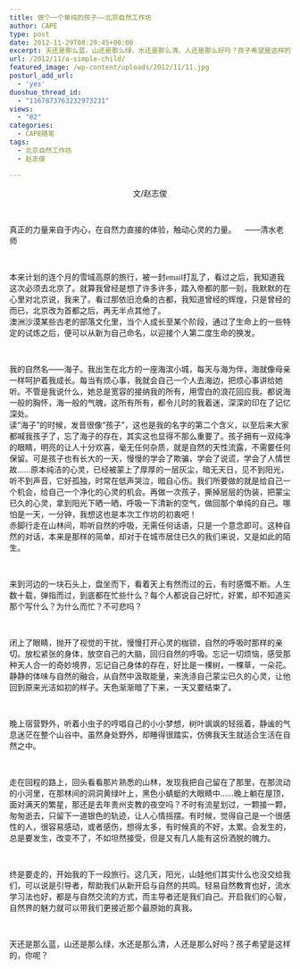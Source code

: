 ```yaml
---
title: 做个一个单纯的孩子——北京自然工作坊
author: CAPE
type: post
date: 2012-11-29T08:29:45+00:00
excerpt: 天还是那么蓝，山还是那么绿，水还是那么清，人还是那么好吗？孩子希望是这样的，你呢？
url: /2012/11/a-simple-child/
featured_image: /wp-content/uploads/2012/11/11.jpg
posturl_add_url:
  - 'yes'
duoshuo_thread_id:
  - "1167873763232973231"
views:
  - "82"
categories:
  - CAPE随笔
tags:
  - 北京自然工作坊
  - 赵志俊

---
```

<div>
  <p style="text-align: center;">
    文/赵志俊
  </p>
  
  <p>
    &nbsp;
  </p>
  
  <p>
    真正的力量来自于内心，在自然力直接的体验，触动心灵的力量。    ——清水老师
  </p>
  
  <p>
    &nbsp;
  </p>
  
  <p>
    本来计划的连个月的雪域高原的旅行，被一封<span style="font-family: 'Times New Roman';">email</span><span style="font-family: 宋体;">打乱了，看过之后，我知道我这次必须去北京了。就算我曾经是想了许多许多，踏入帝都的那一刻，我默默的在心里对北京说，我来了。看过那依旧沧桑的古都，我知道曾经的辉煌，只是曾经的而已，北京改为首都之后，再无半点其他了。</span><br /> <a href="http://imgur.com/vsjgx"><img title="Hosted by imgur.com" src="http://i.imgur.com/vsjgxl.jpg" alt="" /></a><br /> 澳洲沙漠某些古老的部落文化里，当个人成长至某个阶段，通过了生命上的一些特定的试炼之后，便可以从新为自己命名，以迎接个人第二度生命的换发。
  </p>
  
  <p>
    &nbsp;
  </p>
  
  <p>
    我的自然名——海子。我出生在北方的一座海滨小城，每天与海为伴，海就像母亲一样呵护着我成长。每当有烦心事，我就会自己一个人去海边，把烦心事讲给她听。不管是我说什么，她总是宽容的接纳我的所有，用雪白的浪花回应我。都说海一般的胸怀，海一般的气魄，这所有所有，都令儿时的我着迷，深深的印在了记忆深处。<br /> <a href="http://imgur.com/uq12K"><img title="Hosted by imgur.com" src="http://i.imgur.com/uq12Kl.jpg" alt="" /></a><br /> 读“海子”的时候，发音很像“孩子”，这也是我的名字的第二个含义，以至后来大家都喊我孩子了，忘了海子的存在，其实这也显得不那么重要了。孩子拥有一双纯净的眼睛，明亮的让人十分欢喜，毫无任何杂质，就是自然的天性流露，不需要任何保留。可是孩子也有长大的一天，慢慢的学会了欺骗，学会了说谎，学会了人情世故……原本纯洁的心灵，已经被蒙上了厚厚的一层灰尘，暗无天日，见不到阳光，听不到声音，它好孤独，时常在低声哭泣，暗自心伤。我们所要做的就是给自己一个机会，给自己一个净化的心灵的机会。再做一次孩子，撕掉层层的伪装，把蒙尘已久的心灵，拿到阳光下晒一晒，呼吸一下清新的空气，做回那个单纯的自己。哪怕是一天，一分钟，我想这也是本次工作坊的初衷吧！<br /> <a href="http://imgur.com/SrEdl"><img title="Hosted by imgur.com" src="http://i.imgur.com/SrEdll.jpg" alt="" /></a><br /> 赤脚行走在山林间，聆听自然的呼吸，无需任何话语，只是一个意念即可。这种自然的对话，本来是那样的简单，却对于在城市居住已久的我们来说，又是如此的陌生。
  </p>
  
  <p>
    &nbsp;
  </p>
  
  <p>
    来到河边的一块石头上，盘坐而下，看着天上有然而过的云，有时感慨不断。人生数十载，弹指而过，到底都在忙些什么？每个人都说自己好忙，好累，却不知道买那个写什么？为什么而忙？不可悲吗？
  </p>
  
  <p>
    &nbsp;
  </p>
  
  <p>
    闭上了眼睛，抛开了视觉的干扰，慢慢打开心灵的枷锁，自然的呼吸时那样的亲切。放松紧张的身体，放空自己的大脑，回归自然的呼吸。忘记一切烦恼，感受那种天人合一的奇妙境界，忘记自己身体的存在，好比是一棵树，一棵草，一朵花。静静的体味与自然的融合，从自然中汲取能量，来洗涤自己蒙尘已久的心灵，让他回到原来光洁如初的样子。天色渐渐暗了下来，一天又要结束了。
  </p>
  
  <p>
    &nbsp;
  </p>
  
  <p>
    晚上宿营野外，听着小虫子的哼唱自己的小小梦想，树叶飒飒的轻摇着，静谧的气息迷茫在整个山谷中。虽然身处野外，却睡得很踏实，仿佛我天生就适合生活在自然之中。
  </p>
  
  <p>
    &nbsp;
  </p>
  
  <p>
    走在回程的路上，回头看看那片熟悉的山林，发现我把自己留在了那里，在那流动的小河里，在那林间的洞洞黄绿叶上，黑色小蜻蜓的大眼睛中……晚上躺在屋顶，面对满天的繁星，那还是去年贵州支教的夜空吗？不时有流星划过，一颗接一颗，匆匆逝去，只留下一道银色的轨迹，让人心情摇摆。有时候，觉得自己是一个很感性的人，很容易感动，或者感伤，想得太多，有时候真的不好，太累。会发生的，总是要发生，改变不了，不如坦然接受，但是又有几人能有这份洒脱的魄力。
  </p>
  
  <p>
    &nbsp;
  </p>
  
  <p>
    终是要走的，开始我的下一段旅行。这几天，阳光，山娃他们其实什么也没交给我们，可以说是引导者，帮助我们从新开启与自然的共鸣。轻易自然教育也好，流水学习法也好，都是与自然交流的方式，而主导者还是我们自己。开启我们的心智，自然界的魅力就可以带我们更接近那个最原始的真我。
  </p>
  
  <p>
    &nbsp;
  </p>
  
  <p>
    天还是那么蓝，山还是那么绿，水还是那么清，人还是那么好吗？孩子希望是这样的，你呢？
  </p>
  
  <p>
    &nbsp;
  </p>
  
  <p>
    &nbsp;
  </p>
</div>